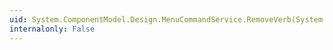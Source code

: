```yaml
---
uid: System.ComponentModel.Design.MenuCommandService.RemoveVerb(System.ComponentModel.Design.DesignerVerb)
internalonly: False
---
```

